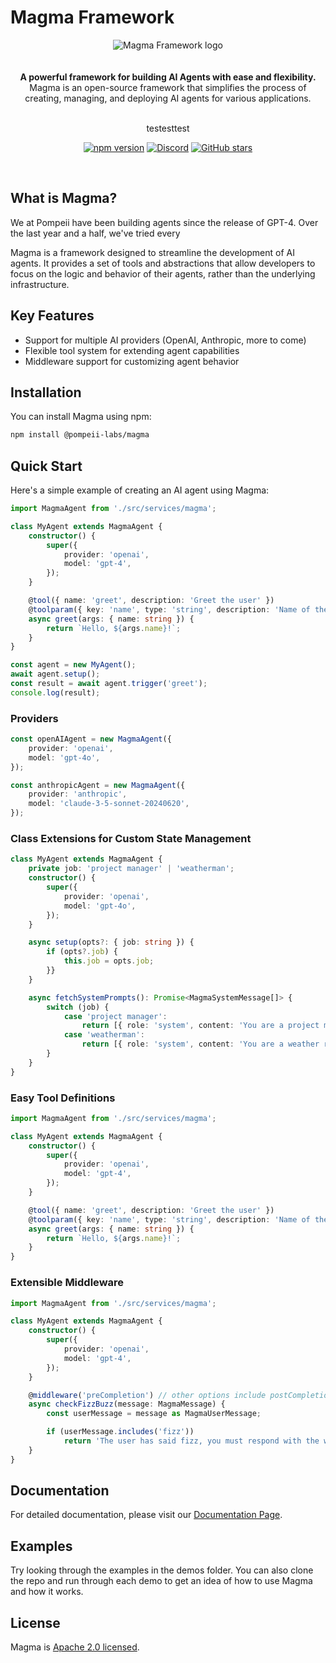 # Magma Framework

<div align="center">
<img alt="Magma Framework logo" src="https://db.productdialog.com/storage/v1/object/public/images/magma-header.jpg">
</div>

<br/>
<br/>

<div align="center"><strong>A powerful framework for building AI Agents with ease and flexibility.</strong><br> Magma is an open-source framework that simplifies the process of creating, managing, and deploying AI agents for various applications.
<br />
<br />

testesttest

</div>

<div align="center">

[![npm version](https://img.shields.io/npm/v/@pompeii-labs/magma.svg)](https://www.npmjs.com/package/@pompeii-labs/magma)
[![Discord](https://img.shields.io/discord/1285279452661551145?color=7289da&label=Discord&logo=discord&logoColor=ffffff)](https://discord.gg/NShaQZmhpr)
[![GitHub stars](https://img.shields.io/github/stars/pompeii-labs/Magma?style=social)](https://github.com/pompeii-labs/Magma)

</div>

<br/>

## What is Magma?

We at Pompeii have been building agents since the release of GPT-4. Over the last year and a half, we've tried every 

Magma is a framework designed to streamline the development of AI agents. It provides a set of tools and abstractions that allow developers to focus on the logic and behavior of their agents, rather than the underlying infrastructure.

## Key Features

- Support for multiple AI providers (OpenAI, Anthropic, more to come)
- Flexible tool system for extending agent capabilities
- Middleware support for customizing agent behavior

## Installation

You can install Magma using npm:

```bash
npm install @pompeii-labs/magma
```

## Quick Start

Here's a simple example of creating an AI agent using Magma:

```ts
import MagmaAgent from './src/services/magma';

class MyAgent extends MagmaAgent {
    constructor() {
        super({
            provider: 'openai',
            model: 'gpt-4',
        });
    }

    @tool({ name: 'greet', description: 'Greet the user' })
    @toolparam({ key: 'name', type: 'string', description: 'Name of the user' })
    async greet(args: { name: string }) {
        return `Hello, ${args.name}!`;
    }
}

const agent = new MyAgent();
await agent.setup();
const result = await agent.trigger('greet');
console.log(result);
```

### Providers

```ts
const openAIAgent = new MagmaAgent({
    provider: 'openai',
    model: 'gpt-4o',
});

const anthropicAgent = new MagmaAgent({
    provider: 'anthropic',
    model: 'claude-3-5-sonnet-20240620',
});
```

### Class Extensions for Custom State Management

```ts
class MyAgent extends MagmaAgent {
    private job: 'project manager' | 'weatherman';
    constructor() {
        super({
            provider: 'openai',
            model: 'gpt-4o',
        });
    }

    async setup(opts?: { job: string }) {
        if (opts?.job) {
            this.job = opts.job;
        }}
    }

    async fetchSystemPrompts(): Promise<MagmaSystemMessage[]> {
        switch (job) {
            case 'project manager':
                return [{ role: 'system', content: 'You are a project manager. Keep the team on track' }];
            case 'weatherman':
                return [{ role: 'system', content: 'You are a weather reporter, keep the user up to date on the locations they care about' }];
        }
    }
}
```

### Easy Tool Definitions

```ts
import MagmaAgent from './src/services/magma';

class MyAgent extends MagmaAgent {
    constructor() {
        super({
            provider: 'openai',
            model: 'gpt-4',
        });
    }

    @tool({ name: 'greet', description: 'Greet the user' })
    @toolparam({ key: 'name', type: 'string', description: 'Name of the user', required: true })
    async greet(args: { name: string }) {
        return `Hello, ${args.name}!`;
    }
}
```

### Extensible Middleware

```ts
import MagmaAgent from './src/services/magma';

class MyAgent extends MagmaAgent {
    constructor() {
        super({
            provider: 'openai',
            model: 'gpt-4',
        });
    }

    @middleware('preCompletion') // other options include postCompletion, preToolExecution, postToolExecution
    async checkFizzBuzz(message: MagmaMessage) {
        const userMessage = message as MagmaUserMessage;

        if (userMessage.includes('fizz'))
            return 'The user has said fizz, you must respond with the word buzz';
    }
}
```

## Documentation

For detailed documentation, please visit our [Documentation Page](https://magma.pompeiilabs.com/).

## Examples

Try looking through the examples in the demos folder. You can also clone the repo and run through each demo to get an idea of how to use Magma and how it works.

## License

Magma is [Apache 2.0 licensed](LICENSE).
